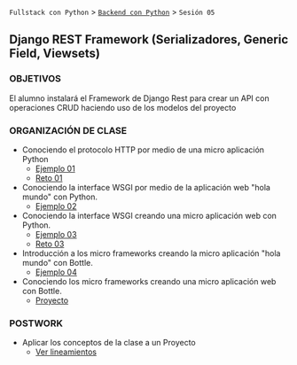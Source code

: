 `Fullstack con Python` > [`Backend con Python`](../Readme.md) > `Sesión 05`
## Django REST Framework (Serializadores, Generic Field, Viewsets)


### OBJETIVOS
El alumno instalará el Framework de Django Rest para crear un API con operaciones CRUD haciendo uso de los modelos del proyecto


### ORGANIZACIÓN DE CLASE

 - Conociendo el protocolo HTTP por medio de una micro aplicación Python
   - [Ejemplo 01](Ejemplo-01)
   - [Reto 01](Reto-01)
 - Conociendo la interface WSGI por medio de la aplicación web "hola mundo" con Python.
   - [Ejemplo 02](Ejemplo-02)
 - Conociendo la interface WSGI creando una micro aplicación web con Python.
   - [Ejemplo 03](Ejemplo-03)
   - [Reto 03](Reto-03)
 - Introducción a los micro frameworks creando la micro aplicación "hola mundo" con Bottle.
   - [Ejemplo 04](Ejemplo-04)
 - Conociendo los micro frameworks creando una micro aplicación web con Bottle.
   - [Proyecto](Proyecto)

### POSTWORK
 - Aplicar los conceptos de la clase a un Proyecto
   - [Ver lineamientos](Postwork)
